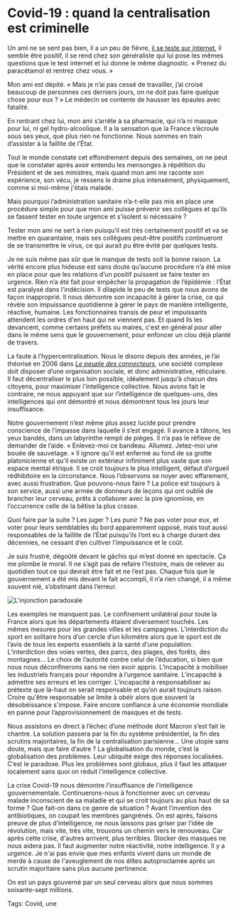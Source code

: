 # Covid-19 : quand la centralisation est criminelle

Un ami ne se sent pas bien, il a un peu de fièvre, [il se teste sur internet](https://maladiecoronavirus.fr/), il semble être positif, il se rend chez son généraliste qui lui pose les mêmes questions que le test internet et lui donne le même diagnostic. « Prenez du paracétamol et rentrez chez vous. »

Mon ami est dépité. « Mais je n’ai pas cessé de travailler, j’ai croisé beaucoup de personnes ces derniers jours, on ne doit pas faire quelque chose pour eux ? » Le médecin se contente de hausser les épaules avec fatalité.

En rentrant chez lui, mon ami s’arrête à sa pharmacie, qui n’a ni masque pour lui, ni gel hydro-alcoolique. Il a la sensation que la France s’écroule sous ses yeux, que plus rien ne fonctionne. Nous sommes en train d’assister à la faillite de l’État.

Tout le monde constate cet effondrement depuis des semaines, on ne peut que le constater après avoir entendu les mensonges à répétition du Président et de ses ministres, mais quand mon ami me raconte son expérience, son vécu, je ressens le drame plus intensément, physiquement, comme si moi-même j'étais malade.

Mais pourquoi l’administration sanitaire n’a-t-elle pas mis en place une procédure simple pour que mon ami puisse prévenir ses collègues et qu’ils se fassent tester en toute urgence et s’isolent si nécessaire ?

Tester mon ami ne sert à rien puisqu’il est très certainement positif et va se mettre en quarantaine, mais ses collègues peut-être positifs continueront de se transmettre le virus, ce qui aurait pu être évité par quelques tests.

Je ne suis même pas sûr que le manque de tests soit la bonne raison. La vérité encore plus hideuse est sans doute qu’aucune procédure n’a été mise en place pour que les relations d’un positif puissent se faire tester en urgence. Rien n’a été fait pour empêcher la propagation de l’épidémie : l’État est paralysé dans l’indécision. Il dilapide le peu de tests que nous avons de façon inapproprié. Il nous démontre son incapacité à gérer la crise, ce qui révèle son impuissance quotidienne à gérer le pays de manière intelligente, réactive, humaine. Les fonctionnaires transis de peur et impuissants attendent les ordres d'en haut qui ne viennent pas. Et quand ils les devancent, comme certains préfets ou maires, c'est en général pour aller dans le même sens que le gouvernement, pour enfoncer un clou déjà planté de travers.

La faute à l’hypercentralisation. Nous le disons depuis des années, je l’ai théorisé en 2006 dans [*Le peuple des connecteurs*](https://tcrouzet.com/le-peuple-des-connecteurs/), une société complexe doit disposer d’une organisation sociale, et donc administrative, réticulaire. Il faut décentraliser le plus loin possible, idéalement jusqu’à chacun des citoyens, pour maximiser l’intelligence collective. Nous avons fait le contraire, ne nous appuyant que sur l’intelligence de quelques-uns, des intelligences qui ont démontré et nous démontrent tous les jours leur insuffisance.

Notre gouvernement n’est même plus assez lucide pour prendre conscience de l’impasse dans laquelle il s’est engagé. Il avance à tâtons, les yeux bandés, dans un labyrinthe rempli de pièges. Il n’a pas le réflexe de demander de l’aide. « Enlevez-moi ce bandeau. Allumez. Jetez-moi une bouée de sauvetage. » Il ignore qu'il est enfermé au fond de sa grotte platonicienne et qu'il existe un extérieur infiniment plus vaste que son espace mental étriqué. Il se croit toujours le plus intelligent, défaut d’orgueil rédhibitoire en la circonstance. Nous l’observons se noyer avec effarement, avec aussi frustration. Que pouvons-nous faire ? La police est toujours à son service, aussi une armée de donneurs de leçons qui ont oublié de brancher leur cerveau, prêts à collaborer avec la pire ignominie, en l’occurrence celle de la bêtise la plus crasse.

Quoi faire par la suite ? Les juger ? Les punir ? Ne pas voter pour eux, et voter pour leurs semblables du bord apparemment opposé, mais tout aussi responsables de la faillite de l’État puisqu’ils l’ont eu à charge durant des décennies, ne cessant d’en cultiver l’impuissance et le coût.

Je suis frustré, dégoûté devant le gâchis qui m’est donné en spectacle. Ça me plombe le moral. Il ne s’agit pas de refaire l’histoire, mais de relever au quotidien tout ce qui devrait être fait et ne l’est pas. Chaque fois que le gouvernement a été mis devant le fait accompli, il n’a rien changé, il a même souvent nié, s’obstinant dans l’erreur.

![L'injonction paradoxale](https://tcrouzet.com/images_tc/2020/04/fbparadoxe.jpg)

Les exemples ne manquent pas. Le confinement unilatéral pour toute la France alors que les départements étaient diversement touchés. Les mêmes mesures pour les grandes villes et les campagnes. L’interdiction du sport en solitaire hors d’un cercle d’un kilomètre alors que le sport est de l’avis de tous les experts essentiels à la santé d’une population. L’interdiction des voies vertes, des parcs, des plages, des forêts, des montagnes… Le choix de l’autorité contre celui de l’éducation, si bien que nous nous déconfinerons sans ne rien avoir appris. L’incapacité à mobiliser les industriels français pour répondre à l’urgence sanitaire. L’incapacité à admettre ses erreurs et les corriger. L’incapacité à responsabiliser au prétexte que là-haut on serait responsable et qu’on aurait toujours raison. Croire qu'être responsable se limite à obéir alors que souvent la désobéissance s'impose. Faire encore confiance à une économie mondiale en panne pour l’approvisionnement de masques et de tests.

Nous assistons en direct à l’échec d’une méthode dont Macron s’est fait le chantre. La solution passera par la fin du système présidentiel, la fin des scrutins majoritaires, la fin de la centralisation parisienne… Une utopie sans doute, mais que faire d’autre ? La globalisation du monde, c’est la globalisation des problèmes. Leur ubiquité exige des réponses localisées. C’est le paradoxe. Plus les problèmes sont globaux, plus il faut les attaquer localement sans quoi on réduit l’intelligence collective.

La crise Covid-19 nous démontre l’insuffisance de l’intelligence gouvernementale. Continuerons-nous à fonctionner avec un cerveau malade inconscient de sa maladie et qui se croit toujours au plus haut de sa forme ? Que fait-on dans ce genre de situation ? Avant l’invention des antibiotiques, on coupait les membres gangrénés. On est après, faisons preuve de plus d’intelligence, ne nous laissons pas griser par l’idée de révolution, mais vite, très vite, trouvons un chemin vers le renouveau. Car après cette crise, d'autres arrivent, plus terribles. Stocker des masques ne nous aidera pas. Il faut augmenter notre réactivité, notre intelligence. Il y a urgence. Je n'ai pas envie que mes enfants vivent dans un monde de merde à cause de l'aveuglement de nos élites autoproclamée après un scrutin majoritaire sans plus aucune pertinence.

On est un pays gouverné par un seul cerveau alors que nous sommes soixante-sept millions.

Tags: Covid, une
